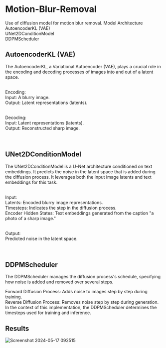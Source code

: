# Motion-Blur-Removal
Use of diffusion model for motion blur removal. Model Architecture </br>
AutoencoderKL (VAE) </br>
UNet2DConditionModel </br>
DDPMScheduler </br>


## AutoencoderKL (VAE)

The AutoencoderKL, a Variational Autoencoder (VAE), plays a crucial role in the encoding and decoding processes of images into and out of a latent space. </br> </br>

Encoding: </br>
Input: A blurry image. </br>
Output: Latent representations (latents). </br> </br>

Decoding: </br>
Input: Latent representations (latents). </br>
Output: Reconstructed sharp image. </br> </br> </br>

## UNet2DConditionModel
The UNet2DConditionModel is a U-Net architecture conditioned on text embeddings. It predicts the noise in the latent space that is added during the diffusion process. It leverages both the input image latents and text embeddings for this task. </br> </br>

Input: </br>
Latents: Encoded blurry image representations. </br>
Timesteps: Indicates the step in the diffusion process. </br>
Encoder Hidden States: Text embeddings generated from the caption "a photo of a sharp image." </br> </br>

Output: </br>
Predicted noise in the latent space. </br> </br> </br>

## DDPMScheduler
The DDPMScheduler manages the diffusion process's schedule, specifying how noise is added and removed over several steps. </br> 

Forward Diffusion Process: Adds noise to images step by step during training. </br>
Reverse Diffusion Process: Removes noise step by step during generation. </br>
In the context of this implementation, the DDPMScheduler determines the timesteps used for training and inference. </br>

## Results
![Screenshot 2024-05-17 092515](https://github.com/gautamHCSCV/Motion-Blur-Removal/assets/65457437/d7298c91-0d87-407e-9ca6-bb27d5e9f3f5)
